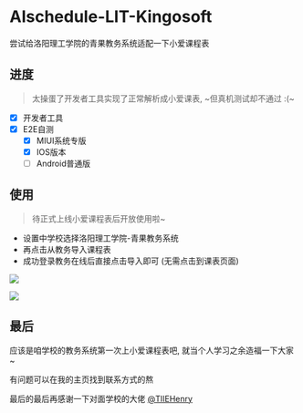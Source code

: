 # AIschedule-LIT-Kingosoft

尝试给洛阳理工学院的青果教务系统适配一下小爱课程表

## 进度

> 太操蛋了开发者工具实现了正常解析成小爱课表, ~但真机测试却不通过 :(~

- [X] 开发者工具
- [X] E2E自测 
  - [X] MIUI系统专版
  - [X] IOS版本
  - [ ] Android普通版

## 使用

> 待正式上线小爱课程表后开放使用啦~

- 设置中学校选择洛阳理工学院-青果教务系统
- 再点击从教务导入课程表
- 成功登录教务在线后直接点击导入即可 (无需点击到课表页面)

![](https://vkceyugu.cdn.bspapp.com/VKCEYUGU-b1ebbd3c-ca49-405b-957b-effe60782276/cded29b4-d969-45a3-919c-a0245013c0a6.jpg)

![](https://vkceyugu.cdn.bspapp.com/VKCEYUGU-b1ebbd3c-ca49-405b-957b-effe60782276/9d3b4f61-aa8e-4273-b21f-1e918b8d70ae.jpg)


## 最后

应该是咱学校的教务系统第一次上小爱课程表吧, 就当个人学习之余造福一下大家 ~

有问题可以在我的主页找到联系方式的熬

最后的最后再感谢一下对面学校的大佬 [@TIIEHenry](https://github.com/TIIEHenry)
